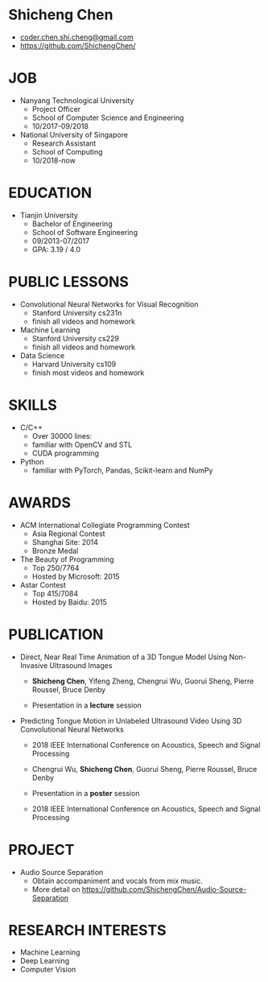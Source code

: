 # Shicheng Chen

- coder.chen.shi.cheng@gmail.com
- https://github.com/ShichengChen/

# JOB
- Nanyang Technological University
    - Project Officer
    - School of Computer Science and Engineering
    - 10/2017-09/2018
- National University of Singapore
    - Research Assistant
    - School of Computing
    - 10/2018-now

# EDUCATION
- Tianjin University
    - Bachelor of Engineering
    - School of Software Engineering
    - 09/2013-07/2017
    - GPA: 3.19 / 4.0

# PUBLIC LESSONS
- Convolutional Neural Networks for Visual Recognition 
    - Stanford University cs231n 
    - finish all videos and homework
- Machine Learning
    - Stanford University cs229  
    - finish all videos and homework
- Data Science
    - Harvard University cs109
    - finish most videos and homework

# SKILLS
- C/C++
    - Over 30000 lines:
    - familiar with OpenCV and STL
    - CUDA programming
- Python
    - familiar with PyTorch, Pandas, Scikit-learn and NumPy

# AWARDS
- ACM International Collegiate Programming Contest
	- Asia Regional Contest 
	- Shanghai Site: 2014
	- Bronze Medal
- The Beauty of Programming
	- Top 250/7764
	- Hosted by Microsoft: 2015
- Astar Contest
	- Top 415/7084
	- Hosted by Baidu: 2015

# PUBLICATION
- Direct, Near Real Time Animation of a 3D Tongue Model Using Non-Invasive
Ultrasound Images
    - **Shicheng Chen**, Yifeng Zheng, Chengrui Wu, Guorui Sheng, Pierre Roussel, Bruce Denby
    
    - Presentation in a **lecture** session
 
- Predicting Tongue Motion in Unlabeled Ultrasound Video Using 3D Convolutional Neural Networks
    - 2018 IEEE International Conference on Acoustics, Speech and Signal Processing

    - Chengrui Wu, **Shicheng Chen**, Guorui Sheng, Pierre Roussel, Bruce Denby
    
    - Presentation in a **poster** session
    - 2018 IEEE International Conference on Acoustics, Speech and Signal Processing


# PROJECT
- Audio Source Separation
    - Obtain accompaniment and vocals from mix music.
    - More detail on https://github.com/ShichengChen/Audio-Source-Separation

# RESEARCH INTERESTS
- Machine Learning
- Deep Learning
- Computer Vision
  
